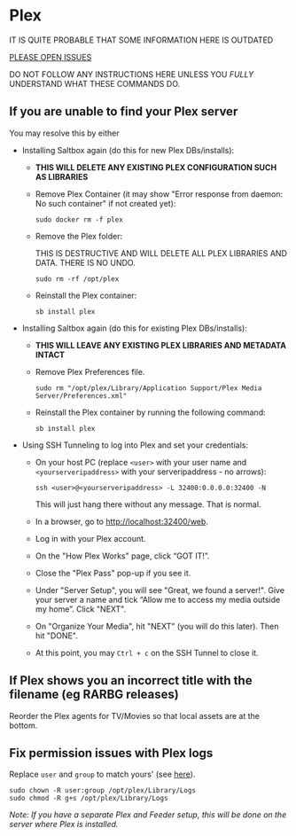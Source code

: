 # Plex

IT IS QUITE PROBABLE THAT SOME INFORMATION HERE IS OUTDATED

[PLEASE OPEN ISSUES](https://github.com/saltyorg/docs/issues)

DO NOT FOLLOW ANY INSTRUCTIONS HERE UNLESS YOU *FULLY* UNDERSTAND WHAT THESE COMMANDS DO.

## If you are unable to find your Plex server

You may resolve this by either

- Installing Saltbox again (do this for new Plex DBs/installs):

    - **THIS WILL DELETE ANY EXISTING PLEX CONFIGURATION SUCH AS LIBRARIES**

    - Remove Plex Container (it may show "Error response from daemon: No such container" if not created yet):

       ```shell
       sudo docker rm -f plex
       ```

    - Remove the Plex folder:
 
       THIS IS DESTRUCTIVE AND WILL DELETE ALL PLEX LIBRARIES AND DATA.  THERE IS NO UNDO.
    
       ```shell
       sudo rm -rf /opt/plex
       ```

    - Reinstall the Plex container:

       ```shell
       sb install plex
       ```

- Installing Saltbox again (do this for existing Plex DBs/installs):

    - **THIS WILL LEAVE ANY EXISTING PLEX LIBRARIES AND METADATA INTACT**

    - Remove Plex Preferences file.

       ```shell
       sudo rm "/opt/plex/Library/Application Support/Plex Media Server/Preferences.xml"
       ```

    - Reinstall the Plex container by running the following command:

       ```shell
       sb install plex
       ```

- Using SSH Tunneling to log into Plex and set your credentials:

    - On your host PC (replace `<user>` with your user name and `<yourserveripaddress>` with your serveripaddress - no arrows):

       ```shell
       ssh <user>@<yourserveripaddress> -L 32400:0.0.0.0:32400 -N
       ```

       This will just hang there without any message. That is normal.

    - In a browser, go to <http://localhost:32400/web>.

    - Log in with your Plex account.

    - On the "How Plex Works" page, click “GOT IT!”.

    - Close the "Plex Pass" pop-up if you see it.

    - Under "Server Setup", you will see "Great, we found a server!". Give your server a name and tick “Allow me to access my media outside my home”. Click "NEXT".

    - On "Organize Your Media", hit "NEXT" (you will do this later). Then hit "DONE".

    - At this point, you may `Ctrl + c` on the SSH Tunnel to close it.

## If Plex shows you an incorrect title with the filename (eg RARBG releases)

Reorder the Plex agents for TV/Movies so that local assets are at the bottom.

## Fix permission issues with Plex logs

Replace `user` and `group` to match yours' (see [here](../System#find-your-user-id-uid-and-group-id-gid)).

```shell
sudo chown -R user:group /opt/plex/Library/Logs
sudo chmod -R g+s /opt/plex/Library/Logs
```

_Note: If you have a separate Plex and Feeder setup, this will be done on the server where Plex is installed._

